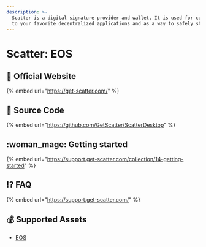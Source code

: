 ```yaml
---
description: >-
  Scatter is a digital signature provider and wallet. It is used for connecting
  to your favorite decentralized applications and as a way to safely store keys.
---
```


# Scatter: EOS

## :rocket: Official Website

{% embed url="https://get-scatter.com/" %}

## :bookmark_tabs: Source Code

{% embed url="https://github.com/GetScatter/ScatterDesktop" %}

## :woman_mage: Getting started

{% embed url="https://support.get-scatter.com/collection/14-getting-started" %}

## :interrobang: FAQ

{% embed url="https://support.get-scatter.com/" %}

## :moneybag: Supported Assets

* [EOS](../../coins/overview-eos/)
